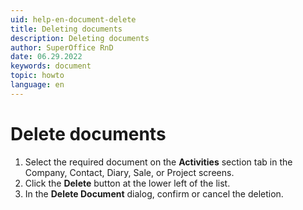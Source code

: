 ```yaml
---
uid: help-en-document-delete
title: Deleting documents
description: Deleting documents
author: SuperOffice RnD
date: 06.29.2022
keywords: document
topic: howto
language: en
---
```


# Delete documents

1. Select the required document on the **Activities** section tab in the Company, Contact, Diary, Sale, or Project screens.
2. Click the **Delete** button at the lower left of the list.
3. In the **Delete Document** dialog, confirm or cancel the deletion.
